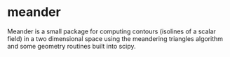 # meander
Meander is a small package for computing contours (isolines of a scalar field) in a two dimensional space using the meandering triangles algorithm and some geometry routines built into scipy.
